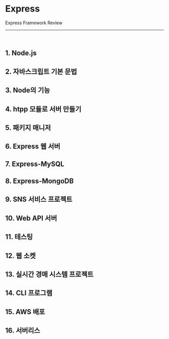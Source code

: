 # Express

Express Framework Review

***

<br>

## 1. Node.js
## 2. 자바스크립트 기본 문법
## 3. Node의 기능
## 4. htpp 모듈로 서버 만들기
## 5. 패키지 매니저
## 6. Express 웹 서버
## 7. Express-MySQL
## 8. Express-MongoDB
## 9. SNS 서비스 프로젝트
## 10. Web API 서버
## 11. 테스팅
## 12. 웹 소켓
## 13. 실시간 경매 시스템 프로젝트
## 14. CLI 프로그램 
## 15. AWS 배포
## 16. 서버리스 
